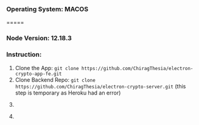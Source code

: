 ### Operating System: MACOS
=====
### Node Version:  12.18.3
### Instruction:
1. Clone the App: `git clone https://github.com/ChiragThesia/electron-crypto-app-fe.git`
2. Clone Backend Repo: `git clone https://github.com/ChiragThesia/electron-crypto-server.git` (this step is temporary as Heroku had an error)
3. ``` cd electron-crypto-app
4. 
